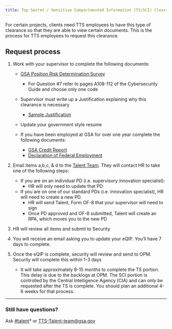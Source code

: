 ```yaml
---
title: Top Secret / Sensitive Compartmented Information (TS/SCI) Clearance
---
```


For certain projects, clients need TTS employees to have this type of clearance so that they are able to view certain documents.  This is the process for TTS employees to request this clearance.

## Request process

1. Work with your supervisor to complete the following documents:
    * [GSA Position Risk Determination Survey](https://goo.gl/nC9D5S)
      * For Question #7 refer to pages A108-112 of the Cybersecurity Guide and choose only one code

    * Supervisor must write up a Justification explaining why this clearance is necessary
      * [Sample Justification](https://goo.gl/1baZSd)
    * Update your government style resume

    * If you have been employed at GSA for over one year complete the following documents:
      * [GSA Credit Report](https://goo.gl/GiFhBy)
      * [Declaration of Federal Employment](https://goo.gl/uzKcVn)

2. Email items a,b,c, & d to the [Talent Team](mailto:TTS-Talent-team@gsa.gov).  They will contact HR to take one of the following steps:
    * If you are on an individual PD (i.e. supervisory innovation specialist):
      * HR will only need to update that PD
    * If you are on one of our standard PDs (i.e. innovation specialist), HR will need to create a new PD.
      * HR will send Talent, Form OF-8 that your supervisor will need to sign
      * Once PD approved and OF-8 submitted, Talent will create an RPA, which moves you to the new PD

3. HR will review all items and submit to Security

4. You will receive an email asking you to update your eQIP.  You’ll have 7 days to complete.

5. Once the eQIP is complete, security will review and send to OPM.  Security will complete this within 1-3 days
    * It will take approximately 8-15 months to complete the TS portion. This delay is due to the backlogs at OPM. The SCI portion is controlled by the Central Intelligence Agency (CIA) and can only be requested after the TS is complete.  You should plan an additional 4-6 weeks for that process.

--------------------------------------------------------------------------------

### Still have questions?

Ask [#talent](https://gsa-tts.slack.com/messages/talent)* or [TTS-Talent-team@gsa.gov](mailto:TTS-Talent-team@gsa.gov)
